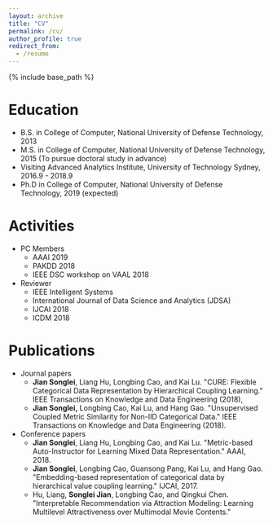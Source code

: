 ```yaml
---
layout: archive
title: "CV"
permalink: /cv/
author_profile: true
redirect_from:
  - /resume
---
```


{% include base_path %}

Education
======
* B.S. in College of Computer, National University of Defense Technology, 2013
* M.S. in College of Computer, National University of Defense Technology, 2015 (To pursue doctoral study in advance)
* Visiting Advanced Analytics Institute, University of Technology Sydney, 2016.9 - 2018.9
* Ph.D in College of Computer, National University of Defense Technology, 2019 (expected)

Activities
======
* PC Members
  * AAAI 2019
  * PAKDD 2018
  * IEEE DSC workshop on VAAL 2018
* Reviewer
  * IEEE Intelligent Systems
  * International Journal of Data Science and Analytics (JDSA)
  * IJCAI 2018
  * ICDM 2018

Publications
============
* Journal papers
  * **Jian Songlei**, Liang Hu, Longbing Cao, and Kai Lu. "CURE: Flexible Categorical Data Representation by Hierarchical Coupling Learning." IEEE Transactions on Knowledge and Data Engineering (2018),
  * **Jian Songlei,** Longbing Cao, Kai Lu, and Hang Gao. "Unsupervised Coupled Metric Similarity for Non-IID Categorical Data." IEEE Transactions on Knowledge and Data Engineering (2018).
* Conference papers
  * **Jian Songlei**, Liang Hu, Longbing Cao, and Kai Lu. "Metric-based Auto-Instructor for Learning Mixed Data Representation." AAAI, 2018.
  * **Jian Songlei**, Longbing Cao, Guansong Pang, Kai Lu, and Hang Gao. "Embedding-based representation of categorical data by hierarchical value coupling learning." IJCAI, 2017.
  * Hu, Liang, **Songlei Jian**, Longbing Cao, and Qingkui Chen. "Interpretable Recommendation via Attraction Modeling: Learning Multilevel Attractiveness over Multimodal Movie Contents."




  
  
